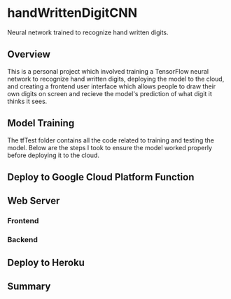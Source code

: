 # handWrittenDigitCNN
Neural network trained to recognize hand written digits.

## Overview
This is a personal project which involved training a TensorFlow neural network to recognize hand written digits, deploying the model to the cloud, and creating a frontend user interface which allows people to draw their own digits on screen and recieve the model's prediction of what digit it thinks it sees. 

## Model Training
The tfTest folder contains all the code related to training and testing the model. Below are the steps I took to ensure the model worked properly before deploying it to the cloud.

## Deploy to Google Cloud Platform Function

## Web Server

### Frontend
### Backend

## Deploy to Heroku

## Summary

